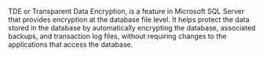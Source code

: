 TDE or Transparent Data Encryption, is a feature in Microsoft SQL Server that provides encryption at the database file level. It helps protect the data stored in the database by automatically encrypting the database, associated backups, and transaction log files, without requiring changes to the applications that access the database.
